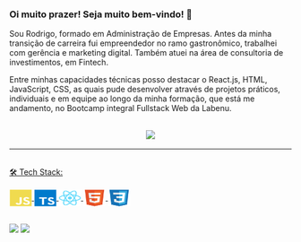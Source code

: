 ### Oi muito prazer! Seja muito bem-vindo! 👋

Sou Rodrigo, formado em Administração de Empresas. Antes da minha transição de carreira fui empreendedor no ramo gastronômico, trabalhei com gerência e marketing digital. Também atuei na área de consultoria de investimentos, em Fintech. 

Entre minhas capacidades técnicas posso destacar o React.js, HTML, JavaScript, CSS, as quais pude desenvolver através de projetos práticos, individuais e em equipe ao longo da minha formação, que está me andamento, no Bootcamp integral Fullstack Web da Labenu.

<div align="center">
    <br>

<a href="https://github.com/SantosRodrigo89">
  <img height="180em" src="https://github-readme-stats.vercel.app/api?username=SantosRodrigo89&show_icons=true&theme=dracula&include_all_commits=true&count_private=true"/>
  
  <br>
</div>
  
  ---------------------------------------------------------------------------------------


<div style="display: inline_block"><br>
  🛠 Tech Stack:   <br>
    <br>
  <img align="center" alt="Rafa-Js" height="30" width="40" src="https://raw.githubusercontent.com/devicons/devicon/master/icons/javascript/javascript-plain.svg">
  <img align="center" alt="Rafa-Ts" height="30" width="40" src="https://raw.githubusercontent.com/devicons/devicon/master/icons/typescript/typescript-plain.svg">
  <img align="center" alt="Rafa-React" height="30" width="40" src="https://raw.githubusercontent.com/devicons/devicon/master/icons/react/react-original.svg">
  <img align="center" alt="Rafa-HTML" height="30" width="40" src="https://raw.githubusercontent.com/devicons/devicon/master/icons/html5/html5-original.svg">
  <img align="center" alt="Rafa-CSS" height="30" width="40" src="https://raw.githubusercontent.com/devicons/devicon/master/icons/css3/css3-original.svg">
 
  
</div>

<div> 
    <br>

  <a href = "mailto:rodrigo.v.santos89@gmail.com"><img src="https://img.shields.io/badge/-Gmail-%23333?style=for-the-badge&logo=gmail&logoColor=white" target="_blank"></a>
  <a href="https://www.linkedin.com/in/rodrigo-s-b9ba696a/" target="_blank"><img src="https://img.shields.io/badge/-LinkedIn-%230077B5?style=for-the-badge&logo=linkedin&logoColor=white" target="_blank"></a> 
 
 
</div>

</div>


  
  ##




<!--
**SantosRodrigo89/SantosRodrigo89** is a ✨ _special_ ✨ repository because its `README.md` (this file) appears on your GitHub profile.

Here are some ideas to get you started:

- 🔭 I’m currently working on ...
- 🌱 I’m currently learning ...
- 👯 I’m looking to collaborate on ...
- 🤔 I’m looking for help with ...
- 💬 Ask me about ...
- 📫 How to reach me: ...
- 😄 Pronouns: ...
- ⚡ Fun fact: ...
-->
